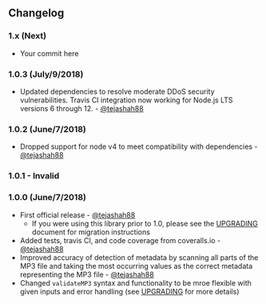 ## Changelog

### 1.x (Next)
* Your commit here

### 1.0.3 (July/9/2018)
* Updated dependencies to resolve moderate DDoS security vulnerabilities. Travis CI integration now working for Node.js LTS versions 6 through 12. - [@tejashah88](https://github.com/tejashah88)

### 1.0.2 (June/7/2018)
* Dropped support for node v4 to meet compatibility with dependencies - [@tejashah88](https://github.com/tejashah88)

### 1.0.1 - Invalid

### 1.0.0 (June/7/2018)

* First official release - [@tejashah88](https://github.com/tejashah88)
  * If you were using this library prior to 1.0, please see the [UPGRADING](UPGRADING.md) document for migration instructions
* Added tests, travis CI, and code coverage from coveralls.io - [@tejashah88](https://github.com/tejashah88)
* Improved accuracy of detection of metadata by scanning all parts of the MP3 file and taking the most occurring values as the correct metadata representing the MP3 file - [@tejashah88](https://github.com/tejashah88)
* Changed `validateMP3` syntax and functionality to be mroe flexible with given inputs and error handling (see [UPGRADING](UPGRADING.md) for more details)